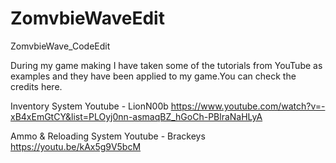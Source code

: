 # ZomvbieWaveEdit
ZomvbieWave_CodeEdit

During my game making I have taken some of the tutorials from YouTube as examples and they have been applied to my game.You can check the credits here.

Inventory System
Youtube - LionN00b https://www.youtube.com/watch?v=-xB4xEmGtCY&list=PLOyj0nn-asmaqBZ_hGoCh-PBlraNaHLyA

Ammo & Reloading System
Youtube - Brackeys https://youtu.be/kAx5g9V5bcM
